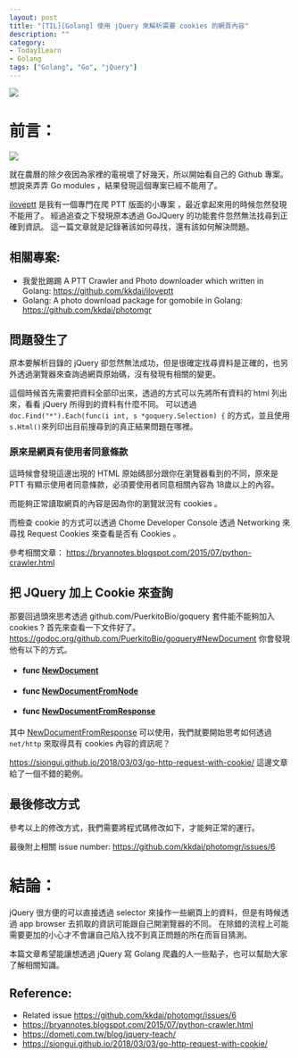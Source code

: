 ```yaml
---
layout: post
title: "[TIL][Golang] 使用 jQuery 來解析需要 cookies 的網頁內容"
description: ""
category: 
- TodayILearn
- Golang
tags: ["Golang", "Go", "jQuery"]
---
```


![](https://golang.org/lib/godoc/images/go-logo-blue.svg)

# 前言：

![](https://github.com/kkdai/iloveptt/blob/master/snapshot/1.png?raw=true)

就在農曆的除夕夜因為家裡的電視壞了好幾天，所以開始看自己的 Github 專案。想說來弄弄 Go modules ，結果發現這個專案已經不能用了。

 [iloveptt](https://github.com/kkdai/iloveptt) 是我有一個專門在爬 PTT 版面的小專案 ，最近拿起來用的時候忽然發現不能用了。 經過追查之下發現原本透過 GoJQuery 的功能套件忽然無法找尋到正確到資訊。 這一篇文章就是記錄著該如何尋找，還有該如何解決問題。

## 相關專案:

- 我愛批踢踢 A PTT Crawler and Photo downloader which written in Golang:  https://github.com/kkdai/iloveptt
- Golang: A photo download package for gomobile in Golang: https://github.com/kkdai/photomgr

## 問題發生了

原本要解析目錄的 jQuery 卻忽然無法成功，但是很確定找尋資料是正確的，也另外透過瀏覽器來查詢過網頁原始碼，沒有發現有相關的變更。

<script src="https://gist.github.com/kkdai/02e2af4f586208ef1ee678e585a817cd.js"></script>
這個時候首先需要把資料全部印出來，透過的方式可以先將所有資料的˙html 列出來，看看 jQuery 所得到的資料有什麼不同。  可以透過  `doc.Find("*").Each(func(i int, s *goquery.Selection) {` 的方式，並且使用 `s.Html()`來列印出目前搜尋到的真正結果問題在哪裡。



### 原來是網頁有使用者同意條款



這時候會發現這邊出現的 HTML 原始碼部分跟你在瀏覽器看到的不同，原來是 PTT 有顯示使用者同意條款，必須要使用者同意相關內容為 18歲以上的內容。 

而能夠正常讀取網頁的內容是因為你的瀏覽狀況有 cookies 。

而檢查  cookie 的方式可以透過 Chome Developer Console 透過 Networking 來尋找 Request Cookies 來查看是否有 Cookies 。 

參考相關文章： https://bryannotes.blogspot.com/2015/07/python-crawler.html 



## 把 JQuery 加上 Cookie 來查詢

那要回過頭來思考透過  github.com/PuerkitoBio/goquery 套件能不能夠加入 cookies ? 首先來查看一下文件好了。 https://godoc.org/github.com/PuerkitoBio/goquery#NewDocument  你會發現他有以下的方式。

- #### func [NewDocument](https://github.com/PuerkitoBio/goquery/blob/master/type.go#L38) 

- #### func [NewDocumentFromNode](https://github.com/PuerkitoBio/goquery/blob/master/type.go#L27) 

- #### func [NewDocumentFromResponse](https://github.com/PuerkitoBio/goquery/blob/master/type.go#L65) 

其中 [NewDocumentFromResponse](https://github.com/PuerkitoBio/goquery/blob/master/type.go#L65)  可以使用，我們就要開始思考如何透過 `net/http` 來取得具有 cookies 內容的資訊呢？

https://siongui.github.io/2018/03/03/go-http-request-with-cookie/ 這邊文章給了一個不錯的範例。

<script src="https://gist.github.com/kkdai/abc4944f17d87fd68dda07388005c07a.js"></script>
## 最後修改方式

參考以上的修改方式，我們需要將程式碼修改如下，才能夠正常的運行。

<script src="https://gist.github.com/kkdai/77d2061d0221d5e9996d412c1a5e5b7b.js"></script>
最後附上相關 issue number: https://github.com/kkdai/photomgr/issues/6



# 結論：

jQuery 很方便的可以直接透過 selector 來操作一些網頁上的資料，但是有時候透過 app browser  去抓取的資訊可能跟自己開瀏覽器的不同。 在除錯的流程上可能需要更加的小心才不會讓自己陷入找不到真正問題的所在而盲目猜測。

本篇文章希望能讓想透過 jQuery  寫 Golang 爬蟲的人一些點子，也可以幫助大家了解相關知識。

## **Reference:**

- Related issue https://github.com/kkdai/photomgr/issues/6
- https://bryannotes.blogspot.com/2015/07/python-crawler.html
- https://dometi.com.tw/blog/jquery-teach/
- https://siongui.github.io/2018/03/03/go-http-request-with-cookie/